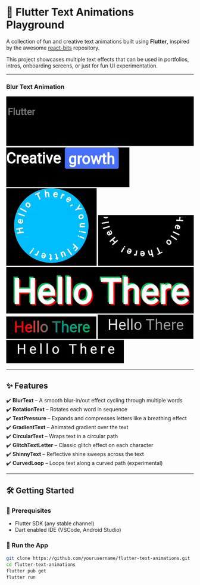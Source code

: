 # 🎉 Flutter Text Animations Playground

A collection of fun and creative text animations built using **Flutter**, inspired by the awesome [react-bits](https://github.com/DavidHDev/react-bits) repository.

This project showcases multiple text effects that can be used in portfolios, intros, onboarding screens, or just for fun UI experimentation.

---

### Blur Text Animation

![Blur Text](assets/gifs/blur_text.gif)
![Roatation Text](assets/gifs/rotation_text.gif)
![CircularText](assets/gifs/CircularText.gif)
![CurvedLoop](assets/gifs/CurvedLoop.gif)
![GlitchTextLetter](assets/gifs/GlitchTextLetter.gif)
![GradientText](assets/gifs/GradientText.gif)
![ShinnyText](assets/gifs/ShinnyText.gif)
![text_pressure](assets/gifs/text_pressure.gif)

--- 

## ✨ Features

✔️ **BlurText** – A smooth blur-in/out effect cycling through multiple words  
✔️ **RotationText** – Rotates each word in sequence  
✔️ **TextPressure** – Expands and compresses letters like a breathing effect  
✔️ **GradientText** – Animated gradient over the text  
✔️ **CircularText** – Wraps text in a circular path  
✔️ **GlitchTextLetter** – Classic glitch effect on each character  
✔️ **ShinnyText** – Reflective shine sweeps across the text  
✔️ **CurvedLoop** – Loops text along a curved path (experimental)

---

## 🛠 Getting Started

### 🔧 Prerequisites

- Flutter SDK (any stable channel)
- Dart enabled IDE (VSCode, Android Studio)

### 🚀 Run the App

```bash
git clone https://github.com/yourusername/flutter-text-animations.git
cd flutter-text-animations
flutter pub get
flutter run
